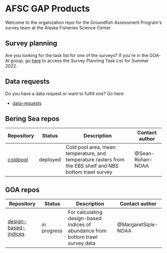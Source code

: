 # AFSC GAP Products
Welcome to the organization repo for the Groundfish Assessment Program's survey team at the Alaska Fisheries Science Center. 

## Survey planning
Are you looking for the task list for one of the surveys? If you're in the GOA-AI group, go [here](https://github.com/orgs/afsc-gap-products/projects/3) to access the Survey Planning Task List for Summer 2022.

## Data requests
Do you have a data request or want to fulfill one? Go here:

* [data-requests](https://github.com/afsc-gap-products/data-requests)

## Bering Sea repos
| Repository        | Status           | Description | Contact author  |
| ------------- |-------------| -----|-----|
| [coldpool](https://github.com/afsc-gap-products/coldpool)      | deployed | Cold pool area, mean temperature, and temperature rasters from the EBS shelf and NBS bottom trawl survey   | @Sean-Rohan-NOAA |

## GOA repos
| Repository        | Status           | Description | Contact author  |
| ------------- |-------------| -----|-----|
| [design-based-indices](https://github.com/afsc-gap-products/design-based-indices)      | in progress | For calculating design-based indices of abundance from bottom trawl survey data   | @MargaretSiple-NOAA |
